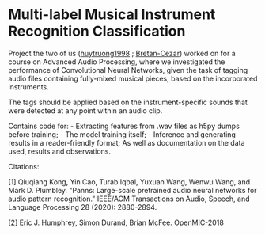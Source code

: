 # Multi-label Musical Instrument Recognition Classification

Project the two of us ([huytruong1998](https://github.com/huytruong1998) ; [Bretan-Cezar](https://github.com/Bretan-Cezar)) 
worked on for a course on Advanced Audio Processing,
where we investigated the performance of Convolutional Neural Networks, 
given the task of tagging audio files containing fully-mixed musical pieces, based on 
the incorporated instruments.

The tags should be applied based on the instrument-specific 
sounds that were detected at any point within an audio clip.

Contains code for:
    - Extracting features from .wav files as h5py dumps before training;
    - The model training itself;
    - Inference and generating results in a reader-friendly format;
As well as documentation on the data used, results and observations.

Citations:

\[1\] Qiuqiang Kong, Yin Cao, Turab Iqbal, Yuxuan Wang, Wenwu Wang, and Mark D. Plumbley.
"Panns: Large-scale pretrained audio neural networks for audio pattern recognition." IEEE/ACM
Transactions on Audio, Speech, and Language Processing 28 (2020): 2880-2894.

\[2\] Eric J. Humphrey, Simon Durand, Brian McFee. OpenMIC-2018